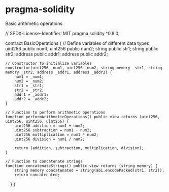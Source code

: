 # pragma-solidity
Basic arithmetic operations

// SPDX-License-Identifier: MIT
pragma solidity ^0.8.0;

contract BasicOperations {
    // Define variables of different data types
    uint256 public num1;
    uint256 public num2;
    string public str1;
    string public str2;
    address public addr1;
    address public addr2;
    
    // Constructor to initialize variables
    constructor(uint256 _num1, uint256 _num2, string memory _str1, string memory _str2, address _addr1, address _addr2) {
        num1 = _num1;
        num2 = _num2;
        str1 = _str1;
        str2 = _str2;
        addr1 = _addr1;
        addr2 = _addr2;
    }
    
    // Function to perform arithmetic operations
    function performArithmeticOperations() public view returns (uint256, uint256, uint256, uint256) {
        uint256 addition = num1 + num2;
        uint256 subtraction = num1 - num2;
        uint256 multiplication = num1 * num2;
        uint256 division = num1 / num2;
        
        return (addition, subtraction, multiplication, division);
    }
    
    // Function to concatenate strings
    function concatenateStrings() public view returns (string memory) {
        string memory concatenated = string(abi.encodePacked(str1, str2));
        return concatenated;
    }
}
